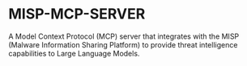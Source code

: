 # MISP-MCP-SERVER
A Model Context Protocol (MCP) server that integrates with the MISP (Malware Information Sharing Platform) to provide threat intelligence capabilities to Large Language Models.
